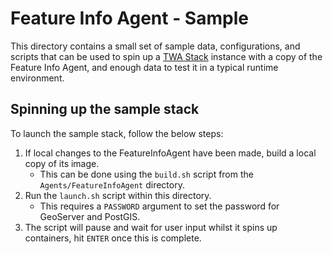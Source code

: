 # Feature Info Agent - Sample

This directory contains a small set of sample data, configurations, and scripts that can be used to spin up a [TWA Stack](https://github.com/cambridge-cares/TheWorldAvatar/tree/main/Deploy/stacks/dynamic/stack-manager) instance with a copy of the Feature Info Agent, and enough data to test it in a typical runtime environment.

## Spinning up the sample stack

To launch the sample stack, follow the below steps:

1. If local changes to the FeatureInfoAgent have been made, build a local copy of its image.
   - This can be done using the `build.sh` script from the `Agents/FeatureInfoAgent` directory.
2. Run the `launch.sh` script within this directory.
   - This requires a `PASSWORD` argument to set the password for GeoServer and PostGIS.
3. The script will pause and wait for user input whilst it spins up containers, hit `ENTER` once this is complete. 